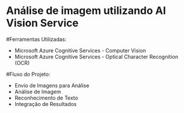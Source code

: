 # Análise de imagem utilizando AI Vision Service

#Ferramentas Utilizadas:

- Microsoft Azure Cognitive Services - Computer Vision
- Microsoft Azure Cognitive Services - Optical Character Recognition (OCR)

#Fluxo do Projeto:

- Envio de Imagens para Análise
- Análise de Imagem
- Reconhecimento de Texto
- Integração de Resultados

